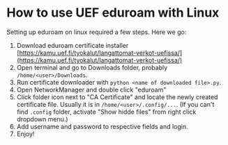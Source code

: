 # How to use UEF eduroam with Linux

Setting up eduroam on linux required a few steps. Here we go:

1. Download eduroam certificate installer [https://kamu.uef.fi/tyokalut/langattomat-verkot-uefissa/](https://kamu.uef.fi/tyokalut/langattomat-verkot-uefissa/)
2. Open terminal and go to Downloads folder, probably `/home/<user>/Downloads`. 
3. Run certificate downloader with `python <name of downloaded file>.py`.
4. Open NetworkManager and double click "eduroam"
5. Click folder icon next to "CA Certificate" and locate the newly created certificate file. Usually it is in `/home/<user>/.config/...`. (If you can't find `.config` folder, activate "Show hidde files" from right click dropdown menu.)
6. Add username and password to respective fields and login.
7. Enjoy!
